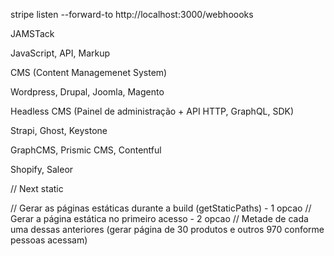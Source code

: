 stripe listen --forward-to http://localhost:3000/webhoooks


JAMSTack

JavaScript, API, Markup

CMS (Content Managemenet System)

Wordpress, Drupal, Joomla, Magento

Headless CMS (Painel de administração + API HTTP, GraphQL, SDK)

Strapi, Ghost, Keystone

GraphCMS, Prismic CMS, Contentful

Shopify, Saleor



// Next static

// Gerar as páginas estáticas durante a build (getStaticPaths) - 1 opcao
// Gerar a página estática no primeiro acesso - 2 opcao
// Metade de cada uma dessas anteriores (gerar página de 30 produtos e outros 970 conforme pessoas acessam)
